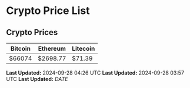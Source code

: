 # Crypto Price List

## Crypto Prices
| Bitcoin | Ethereum | Litecoin |
| ------- | -------- | -------- |
| $66074 | $2698.77 | $71.39 |
**Last Updated:** 2024-09-28 04:26 UTC
**Last Updated:** 2024-09-28 03:57 UTC
**Last Updated:** $DATE$
